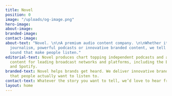 ```yaml
---
title: Novel
position: 0
image: "/uploads/og-image.png"
hero-image: 
about-image: 
branded-image: 
contact-image: 
about-text: "Novel. \n\nA premium audio content company. \n\nWhether it’s compelling
  journalism, powerful podcasts or innovative branded content, we tell stories in
  sound that make people listen."
editorial-text: Novel produces chart topping independent podcasts and award winning
  content for leading broadcast networks and platforms, including the BBC, Audible
  and Spotify.
branded-text: Novel helps brands get heard. We deliver innovative branded content
  that people actually want to listen to.
contact-text: Whatever the story you want to tell, we’d love to hear from you.
layout: home
---
```


